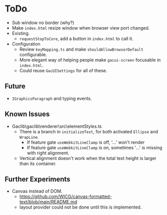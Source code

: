 # ToDo

- Sub window no border (why?)
- Make `index.html` resize window when browser view port changed.
- Existing.
  - `requestStopToCore`, add a button in `index.html` to call it.
- Configuration
  - Review `keyMapping.ts` and make `shouldAllowBrowserDefault` configurable.
  - More elegant way of helping people make `gacui-screen` focusable in `index.html`.
  - Could reuse `GacUISettings` for all of these.

## Future

- `IGraphicsParagraph` and typing events.

## Known Issues

- Gaclib\gaclib\renderer\src\elementStyles.ts
  - There is a branch in `initializeText`, for both activated `Ellipse` and `WrapLine`.
    - If feature gate `useWebkitLineClamp` is off, '...' won't render
    - If feature gate `useWebkitLineClamp` is on, sometimes '...' is missing with right alignment.
  - Vertical alignment doesn't work when the total text height is larger than its container.

## Further Experiments

- Canvas instead of DOM.
  - https://github.com/WICG/canvas-formatted-text/blob/main/README.md
  - layout provider could not be done until this is implemented.
